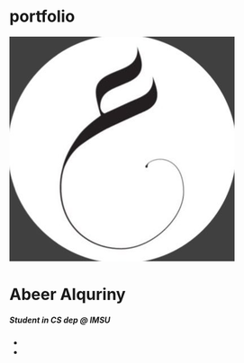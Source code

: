 # portfolio


<!DOCTYPE html>
<html>
  <head>
    <meta charset="utf-8">
    <script src="https://use.fontawesome.com/d1341f9b7a.js"></script>
    <link rel="stylesheet" href="style.css">
    <title>Personal WebSite</title>
  </head>
  <body>
<div class="box">
  <img src="dPqnC2u5_400x400.jpg" alt="" class="box-img">
  <h1> Abeer Alquriny</h1>
<h5>  Student in CS dep @ IMSU </h5>
<ul>
<li><a href="https://twitter.com/sq_abeer"><i class="fa fa-twitter-square" aria-hidden="true"></i></a></li>
<li><a href="mailto:abeeralquriny@gmail.com"/><i class="fa fa-google-plus-square" aria-hidden="true"></i></a></li>
</ul>
</div>
</body>
</html>


